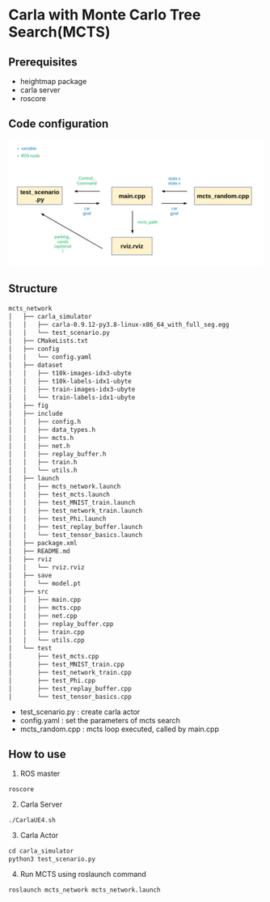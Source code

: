 # Carla with Monte Carlo Tree Search(MCTS)

## Prerequisites
- heightmap package
- carla server
- roscore

## Code configuration
![code_config](https://github.com/scKim33/Carla_with_MCTS/blob/main/fig/1.png)

## Structure
```
mcts_network
│   ├── carla_simulator
│   │   ├── carla-0.9.12-py3.8-linux-x86_64_with_full_seg.egg
│   │   └── test_scenario.py
│   ├── CMakeLists.txt
│   ├── config
│   │   └── config.yaml
│   ├── dataset
│   │   ├── t10k-images-idx3-ubyte
│   │   ├── t10k-labels-idx1-ubyte
│   │   ├── train-images-idx3-ubyte
│   │   └── train-labels-idx1-ubyte
│   ├── fig
│   ├── include
│   │   ├── config.h
│   │   ├── data_types.h
│   │   ├── mcts.h
│   │   ├── net.h
│   │   ├── replay_buffer.h
│   │   ├── train.h
│   │   └── utils.h
│   ├── launch
│   │   ├── mcts_network.launch
│   │   ├── test_mcts.launch
│   │   ├── test_MNIST_train.launch
│   │   ├── test_network_train.launch
│   │   ├── test_Phi.launch
│   │   ├── test_replay_buffer.launch
│   │   └── test_tensor_basics.launch
│   ├── package.xml
│   ├── README.md
│   ├── rviz
│   │   └── rviz.rviz
│   ├── save
│   │   └── model.pt
│   ├── src
│   │   ├── main.cpp
│   │   ├── mcts.cpp
│   │   ├── net.cpp
│   │   ├── replay_buffer.cpp
│   │   ├── train.cpp
│   │   └── utils.cpp
│   └── test
│       ├── test_mcts.cpp
│       ├── test_MNIST_train.cpp
│       ├── test_network_train.cpp
│       ├── test_Phi.cpp
│       ├── test_replay_buffer.cpp
│       └── test_tensor_basics.cpp

```
- test_scenario.py : create carla actor
- config.yaml : set the parameters of mcts search
- mcts_random.cpp : mcts loop executed, called by main.cpp

## How to use
1. ROS master
```
roscore
```
2. Carla Server
```
./CarlaUE4.sh
```
3. Carla Actor
```
cd carla_simulator
python3 test_scenario.py
```
4. Run MCTS using roslaunch command
```
roslaunch mcts_network mcts_network.launch
```